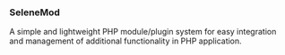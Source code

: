 ### SeleneMod
A simple and lightweight PHP module/plugin system for easy integration and management of additional functionality in PHP application.
